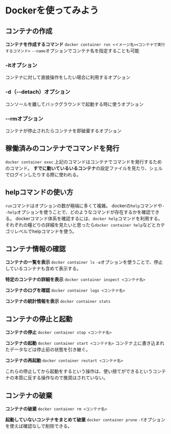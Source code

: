 # Dockerを使ってみよう
## コンテナの作成
**コンテナを作成するコマンド**
`docker container run <イメージ名><コンテナで実行するコマンド>`
`--name`オプションでコンテナ名を指定することも可能

### -itオプション
コンテナに対して直接操作をしたい場合に利用するオプション
### -d（--detach）オプション
コンソールを離してバックグラウンドで起動する時に使うオプション
### --rmオプション
コンテナが停止されたらコンテナを即破棄するオプション

## 稼働済みのコンテナでコマンドを発行
```docker container exec```
上記のコマンドはコンテナでコマンドを発行するためのコマンド。
**すでに動いているいるコンテナ**の設定ファイルを見たり、シェルでログインしたりする際に使われる。

## helpコマンドの使い方
`run`コマンドはオプションの数が極端に多くて複雑。
dockerの`help`コマンドや`--help`オプションを使うことで、どのようなコマンドが存在するかを確認できる。
dockerコマンド体系を確認するには、`docker help`コマンドを利用する。
それぞれの糧どりの詳細を見たいと思ったら`docker container help`などとカテゴリレベルでhelpコマンドを使う。

## コンテナ情報の確認

**コンテナの一覧を表示**
`docker container ls`
`-a`オプションを使うことで、停止しているコンテナも含めて表示する。

**特定のコンテナの詳細を表示**
`docker container inspect <コンテナ名>`

**コンテナのログを確認**
`docker container logs <コンテナ名>`

**コンテナの統計情報を表示**
`docker container stats`

## コンテナの停止と起動
**コンテナの停止**
`docker container stop <コンテナ名>`

**コンテナの起動**
`docker container start <コンテナ名>`
コンテナ上に書き込まれたデータなどは停止前の状態を引き継ぐ。

**コンテナの再起動**
`docker container restart <コンテナ名>`


これらの停止してから起動をするという操作は、使い捨てができるというコンテナの本質に反する操作なので推奨はされていない。

## コンテナの破棄
**コンテナの破棄**
`docker container rm <コンテナ名>`

**起動していないコンテナをまとめて破棄**
`docker container prune`
`-f`オプションを使えば確認なしで削除できる。

